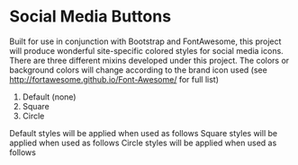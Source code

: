 Social Media Buttons
====================

Built for use in conjunction with Bootstrap and FontAwesome, this project will produce wonderful site-specific colored styles for social media icons. There are three different mixins developed under this project. The colors or background colors will change according to the brand icon used (see http://fortawesome.github.io/Font-Awesome/ for full list)

1. Default (none)
2. Square
3. Circle

Default styles will be applied when used as follows
<a href="fa fa-facebook"></a>
Square styles will be applied when used as follows
<a href="fa fa-facebook square"></a>
Circle styles will be applied when used as follows
<a href="fa fa-facebook circle"></a>
